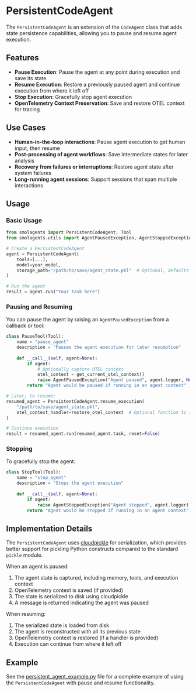# PersistentCodeAgent

The `PersistentCodeAgent` is an extension of the `CodeAgent` class that adds state persistence capabilities, allowing you to pause and resume agent execution.

## Features

- **Pause Execution**: Pause the agent at any point during execution and save its state
- **Resume Execution**: Restore a previously paused agent and continue execution from where it left off
- **Stop Execution**: Gracefully stop agent execution
- **OpenTelemetry Context Preservation**: Save and restore OTEL context for tracing

## Use Cases

- **Human-in-the-loop interactions**: Pause agent execution to get human input, then resume
- **Post-processing of agent workflows**: Save intermediate states for later analysis
- **Recovery from failures or interruptions**: Restore agent state after system failures
- **Long-running agent sessions**: Support sessions that span multiple interactions

## Usage

### Basic Usage

```python
from smolagents import PersistentCodeAgent, Tool
from smolagents.utils import AgentPausedException, AgentStoppedException

# Create a PersistentCodeAgent
agent = PersistentCodeAgent(
    tools=[...],
    model=your_model,
    storage_path="/path/to/save/agent_state.pkl"  # Optional, defaults to ./agent_state.pkl
)

# Run the agent
result = agent.run("Your task here")
```

### Pausing and Resuming

You can pause the agent by raising an `AgentPausedException` from a callback or tool:

```python
class PauseTool(Tool):
    name = "pause_agent"
    description = "Pauses the agent execution for later resumption"
    
    def __call__(self, agent=None):
        if agent:
            # Optionally capture OTEL context
            otel_context = get_current_otel_context()
            raise AgentPausedException("Agent paused", agent.logger, None, otel_context)
        return "Agent would be paused if running in an agent context"

# Later, to resume:
resumed_agent = PersistentCodeAgent.resume_execution(
    "/path/to/save/agent_state.pkl",
    otel_context_handler=restore_otel_context  # Optional function to restore OTEL context
)

# Continue execution
result = resumed_agent.run(resumed_agent.task, reset=False)
```

### Stopping

To gracefully stop the agent:

```python
class StopTool(Tool):
    name = "stop_agent"
    description = "Stops the agent execution"
    
    def __call__(self, agent=None):
        if agent:
            raise AgentStoppedException("Agent stopped", agent.logger)
        return "Agent would be stopped if running in an agent context"
```

## Implementation Details

The `PersistentCodeAgent` uses [cloudpickle](https://github.com/cloudpipe/cloudpickle) for serialization, which provides better support for pickling Python constructs compared to the standard `pickle` module.

When an agent is paused:
1. The agent state is captured, including memory, tools, and execution context
2. OpenTelemetry context is saved (if provided)
3. The state is serialized to disk using cloudpickle
4. A message is returned indicating the agent was paused

When resuming:
1. The serialized state is loaded from disk
2. The agent is reconstructed with all its previous state
3. OpenTelemetry context is restored (if a handler is provided)
4. Execution can continue from where it left off

## Example

See the [persistent_agent_example.py](../examples/persistent_agent_example.py) file for a complete example of using the `PersistentCodeAgent` with pause and resume functionality.
